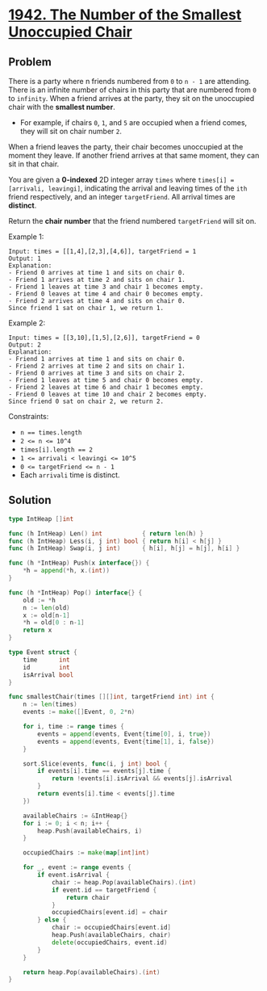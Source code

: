 # [1942. The Number of the Smallest Unoccupied Chair](https://leetcode.com/problems/the-number-of-the-smallest-unoccupied-chair/)

## Problem

There is a party where n friends numbered from `0` to `n - 1` are attending. There is an infinite number of chairs in this party that are numbered from `0` to `infinity`. When a friend arrives at the party, they sit on the unoccupied chair with the **smallest number**.

- For example, if chairs `0`, `1`, and `5` are occupied when a friend comes, they will sit on chair number `2`.

When a friend leaves the party, their chair becomes unoccupied at the moment they leave. If another friend arrives at that same moment, they can sit in that chair.

You are given a **0-indexed** 2D integer array `times` where `times[i] = [arrivali, leavingi]`, indicating the arrival and leaving times of the `ith` friend respectively, and an integer `targetFriend`. All arrival times are **distinct**.

Return the **chair number** that the friend numbered `targetFriend` will sit on.



Example 1:

```
Input: times = [[1,4],[2,3],[4,6]], targetFriend = 1
Output: 1
Explanation: 
- Friend 0 arrives at time 1 and sits on chair 0.
- Friend 1 arrives at time 2 and sits on chair 1.
- Friend 1 leaves at time 3 and chair 1 becomes empty.
- Friend 0 leaves at time 4 and chair 0 becomes empty.
- Friend 2 arrives at time 4 and sits on chair 0.
Since friend 1 sat on chair 1, we return 1.
```

Example 2:

```
Input: times = [[3,10],[1,5],[2,6]], targetFriend = 0
Output: 2
Explanation: 
- Friend 1 arrives at time 1 and sits on chair 0.
- Friend 2 arrives at time 2 and sits on chair 1.
- Friend 0 arrives at time 3 and sits on chair 2.
- Friend 1 leaves at time 5 and chair 0 becomes empty.
- Friend 2 leaves at time 6 and chair 1 becomes empty.
- Friend 0 leaves at time 10 and chair 2 becomes empty.
Since friend 0 sat on chair 2, we return 2.
```

Constraints:

- `n == times.length`
- `2 <= n <= 10^4`
- `times[i].length == 2`
- `1 <= arrivali < leavingi <= 10^5`
- `0 <= targetFriend <= n - 1`
- Each `arrivali` time is distinct.

## Solution

```go
type IntHeap []int

func (h IntHeap) Len() int           { return len(h) }
func (h IntHeap) Less(i, j int) bool { return h[i] < h[j] }
func (h IntHeap) Swap(i, j int)      { h[i], h[j] = h[j], h[i] }

func (h *IntHeap) Push(x interface{}) {
	*h = append(*h, x.(int))
}

func (h *IntHeap) Pop() interface{} {
	old := *h
	n := len(old)
	x := old[n-1]
	*h = old[0 : n-1]
	return x
}

type Event struct {
	time      int
	id        int
	isArrival bool
}

func smallestChair(times [][]int, targetFriend int) int {
	n := len(times)
	events := make([]Event, 0, 2*n)

	for i, time := range times {
		events = append(events, Event{time[0], i, true})
		events = append(events, Event{time[1], i, false})
	}

	sort.Slice(events, func(i, j int) bool {
		if events[i].time == events[j].time {
			return !events[i].isArrival && events[j].isArrival
		}
		return events[i].time < events[j].time
	})

	availableChairs := &IntHeap{}
	for i := 0; i < n; i++ {
		heap.Push(availableChairs, i)
	}

	occupiedChairs := make(map[int]int)

	for _, event := range events {
		if event.isArrival {
			chair := heap.Pop(availableChairs).(int)
			if event.id == targetFriend {
				return chair
			}
			occupiedChairs[event.id] = chair
		} else {
			chair := occupiedChairs[event.id]
			heap.Push(availableChairs, chair)
			delete(occupiedChairs, event.id)
		}
	}

	return heap.Pop(availableChairs).(int)
}
```